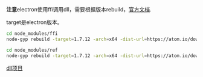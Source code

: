 **注意**electron使用ffi调用dll，需要根据版本rebuild，[官方文档](https://github.com/electron/electron/blob/v0.37.2/docs/tutorial/using-native-node-modules.md#using-native-node-modules).

target是electron版本。
```bash
cd node_modules/ffi
node-gyp rebuild -target=1.7.12 -arch=x64 -dist-url=https://atom.io/download/atom-shell

cd node_modules/ref
node-gyp rebuild -target=1.7.12 -arch=x64 -dist-url=https://atom.io/download/atom-shell
```
[dll项目](https://github.com/gaohuijue/Ffi_Test)